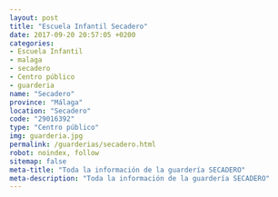 ```yaml
---
layout: post
title: "Escuela Infantil Secadero"
date: 2017-09-20 20:57:05 +0200
categories:
- Escuela Infantil
- malaga
- secadero
- Centro público
- guarderia
name: "Secadero"
province: "Málaga"
location: "Secadero"
code: "29016392"
type: "Centro público"
img: guarderia.jpg
permalink: /guarderias/secadero.html
robot: noindex, follow
sitemap: false
meta-title: "Toda la información de la guardería SECADERO"
meta-description: "Toda la información de la guardería SECADERO"
---
```

